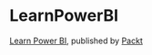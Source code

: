 # LearnPowerBI
[Learn Power BI](https://www.packtpub.com/data/learn-power-bi), published by [Packt](https://www.packtpub.com/) 
